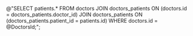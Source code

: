    @"SELECT patients.* FROM doctors
        JOIN doctors_patients ON (doctors.id = doctors_patients.doctor_id)
        JOIN doctors_patients ON (doctors_patients.patient_id = patients.id)
        WHERE doctors.id = @DoctorsId;";